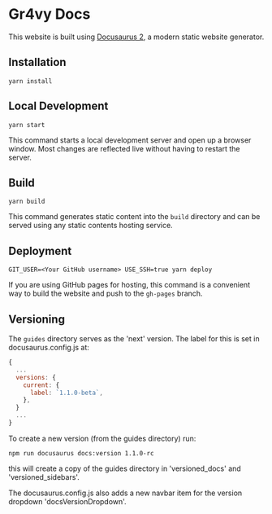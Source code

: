 # Gr4vy Docs

This website is built using [Docusaurus 2](https://v2.docusaurus.io/), a modern static website generator.

## Installation

```console
yarn install
```

## Local Development

```console
yarn start
```

This command starts a local development server and open up a browser window. Most changes are reflected live without having to restart the server.

## Build

```console
yarn build
```

This command generates static content into the `build` directory and can be served using any static contents hosting service.

## Deployment

```console
GIT_USER=<Your GitHub username> USE_SSH=true yarn deploy
```

If you are using GitHub pages for hosting, this command is a convenient way to build the website and push to the `gh-pages` branch.

## Versioning

The `guides` directory serves as the 'next' version.  The label for this is set in docusaurus.config.js at:

```js
{
  ...
  versions: {
    current: {
      label: `1.1.0-beta`,
    },
  }
  ...
}
```

To create a new version (from the guides directory) run:

```
npm run docusaurus docs:version 1.1.0-rc
```
this will create a copy of the guides directory in 'versioned_docs' and 'versioned_sidebars'.

The docusaurus.config.js also adds a new navbar item for the version dropdown 'docsVersionDropdown'.
